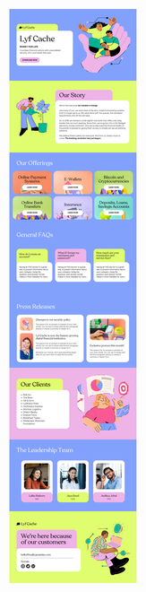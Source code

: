 ![template](https://raw.githubusercontent.com/ShriIraCatalog/resources-two/refs/heads/master/2025/04/20/20250420170420.png)
